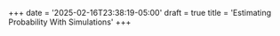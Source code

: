 +++
date = '2025-02-16T23:38:19-05:00'
draft = true
title = 'Estimating Probability With Simulations'
+++
